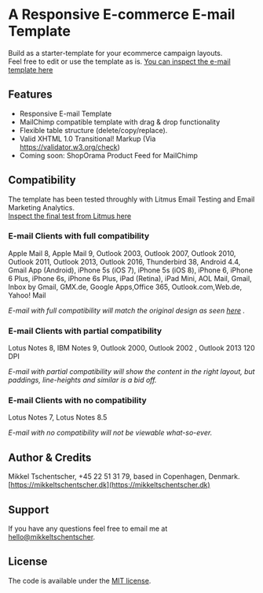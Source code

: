 # A Responsive E-commerce E-mail Template

Build as a starter-template for your ecommerce campaign layouts.  
Feel free to edit or use the template as is. [You can inspect the e-mail template here](https://mikkeltschentscher.dk/hosting/shoporama/screenshot.png "Inspect the e-mail template")

## Features

* Responsive E-mail Template
* MailChimp compatible template with drag & drop functionality
* Flexible table structure (delete/copy/replace).
* Valid XHTML 1.0 Transitional! Markup (Via https://validator.w3.org/check)
* Coming soon: ShopOrama Product Feed for MailChimp

## Compatibility

The template has been tested throughly with Litmus Email Testing and Email Marketing Analytics.  
[Inspect the final test from Litmus here](https://litmus.com/checklist/public/71477d5 "Inspect the e-mail template")

### E-mail Clients with full compatibility

Apple Mail 8, Apple Mail 9, Outlook 2003, Outlook 2007, Outlook 2010, Outlook 2011, Outlook 2013, Outlook 2016, Thunderbird 38, Android 4.4, Gmail App (Android), iPhone 5s (iOS 7), iPhone 5s (iOS 8), iPhone 6, iPhone 6 Plus, iPhone 6s, iPhone 6s Plus, iPad (Retina), iPad Mini, AOL Mail, Gmail, Inbox by Gmail, GMX.de, Google Apps,Office 365, Outlook.com,Web.de, Yahoo! Mail

*E-mail with full compatibility will match the original design as seen [here](https://mikkeltschentscher.dk/hosting/shoporama/screenshot.png "Inspect the e-mail template") .*

### E-mail Clients with partial compatibility

Lotus Notes 8, IBM Notes 9, Outlook 2000, Outlook 2002 , Outlook 2013 120 DPI

*E-mail with partial compatibility will show the content in the right layout, but paddings, line-heights and similar is a bid off.*

### E-mail Clients with no compatibility

Lotus Notes 7, Lotus Notes 8.5

*E-mail with no compatibility will not be viewable what-so-ever.*

## Author & Credits

Mikkel Tschentscher, +45 22 51 31 79, based in Copenhagen, Denmark. [https://mikkeltschentscher.dk](https://mikkeltschentscher.dk)

## Support

If you have any questions feel free to email me at [hello@mikkeltschentscher](mailto:hello@mikkeltschentscher.dk).

## License

The code is available under the [MIT license](https://github.com/mikkel-tschentscher/responsive-ecommerce-email-template/blob/master/LICENSE.txt).
